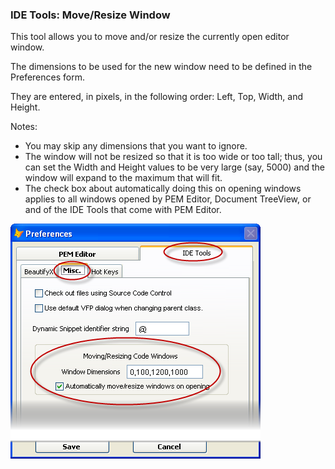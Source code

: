 ﻿### IDE Tools: Move/Resize Window

This tool allows you to move and/or resize the currently open editor window.

The dimensions to be used for the new window need to be defined in the Preferences form.

They are entered, in pixels, in the following order: Left, Top, Width, and Height.

Notes:

*   You may skip any dimensions that you want to ignore.
*   The window will not be resized so that it is too wide or too tall; thus, you can set the Width and Height values to be very large (say, 5000) and the window will expand to the maximum that will fit.
*   The check box about automatically doing this on opening windows applies to all windows opened by PEM Editor, Document TreeView, or and of the IDE Tools that come with PEM Editor.

![](images/Resize_Window_SNAGHTML2009f172.png)